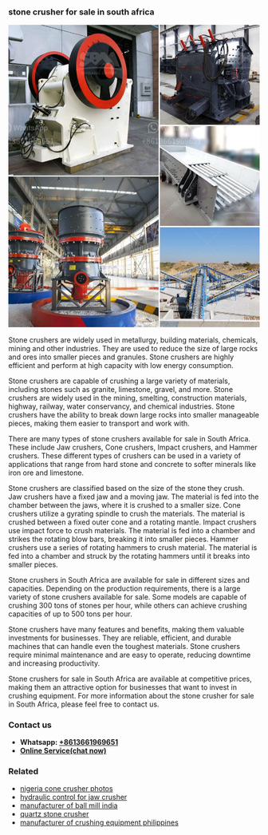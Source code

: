 <h3>stone crusher for sale in south africa</h3><img src='1706754229.jpg' alt=''><p>Stone crushers are widely used in metallurgy, building materials, chemicals, mining and other industries. They are used to reduce the size of large rocks and ores into smaller pieces and granules. Stone crushers are highly efficient and perform at high capacity with low energy consumption.</p><p>Stone crushers are capable of crushing a large variety of materials, including stones such as granite, limestone, gravel, and more. Stone crushers are widely used in the mining, smelting, construction materials, highway, railway, water conservancy, and chemical industries. Stone crushers have the ability to break down large rocks into smaller manageable pieces, making them easier to transport and work with.</p><p>There are many types of stone crushers available for sale in South Africa. These include Jaw crushers, Cone crushers, Impact crushers, and Hammer crushers. These different types of crushers can be used in a variety of applications that range from hard stone and concrete to softer minerals like iron ore and limestone.</p><p>Stone crushers are classified based on the size of the stone they crush. Jaw crushers have a fixed jaw and a moving jaw. The material is fed into the chamber between the jaws, where it is crushed to a smaller size. Cone crushers utilize a gyrating spindle to crush the materials. The material is crushed between a fixed outer cone and a rotating mantle. Impact crushers use impact force to crush materials. The material is fed into a chamber and strikes the rotating blow bars, breaking it into smaller pieces. Hammer crushers use a series of rotating hammers to crush material. The material is fed into a chamber and struck by the rotating hammers until it breaks into smaller pieces.</p><p>Stone crushers in South Africa are available for sale in different sizes and capacities. Depending on the production requirements, there is a large variety of stone crushers available for sale. Some models are capable of crushing 300 tons of stones per hour, while others can achieve crushing capacities of up to 500 tons per hour.</p><p>Stone crushers have many features and benefits, making them valuable investments for businesses. They are reliable, efficient, and durable machines that can handle even the toughest materials. Stone crushers require minimal maintenance and are easy to operate, reducing downtime and increasing productivity.</p><p>Stone crushers for sale in South Africa are available at competitive prices, making them an attractive option for businesses that want to invest in crushing equipment. For more information about the stone crusher for sale in South Africa, please feel free to contact us.</p><h3>Contact us</h3><ul><li><strong>Whatsapp:&nbsp;<a href="https://wa.me/8613661969651">+8613661969651</a></strong></li><li><a href="https://swt.shibang-china.com/?git&amp;zhl&amp;stone crusher for sale in south africa"><strong>Online Service(chat now)</strong></a></li></ul><h3>Related</h3><ul><li><a href='nigeria cone crusher photos.md'>nigeria cone crusher photos</a></li><li><a href='hydraulic control for jaw crusher.md'>hydraulic control for jaw crusher</a></li><li><a href='manufacturer of ball mill india.md'>manufacturer of ball mill india</a></li><li><a href='quartz stone crusher.md'>quartz stone crusher</a></li><li><a href='manufacturer of crushing equipment philippines.md'>manufacturer of crushing equipment philippines</a></li></ul>